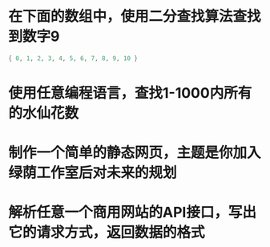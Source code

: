 # 在下面的数组中，使用二分查找算法查找到数字9

```c++
{ 0, 1, 2, 3, 4, 5, 6, 7, 8, 9, 10 }
```

# 使用任意编程语言，查找1-1000内所有的水仙花数

# 制作一个简单的静态网页，主题是你加入绿荫工作室后对未来的规划

# 解析任意一个商用网站的API接口，写出它的请求方式，返回数据的格式